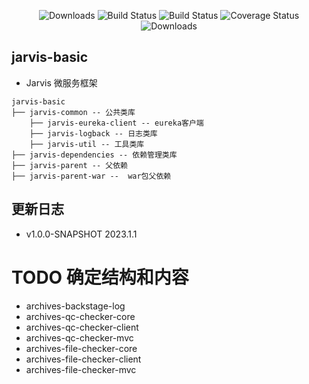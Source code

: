 <p align="center">
    <img src="https://img.shields.io/badge/Release-V1.0.0-green.svg" alt="Downloads">
    <img src="https://img.shields.io/badge/JDK-1.8+-green.svg" alt="Build Status">
    <img src="https://img.shields.io/badge/license-Apache%202-blue.svg" alt="Build Status">
    <img src="https://img.shields.io/badge/Spring%20Cloud-2021-blue.svg" alt="Coverage Status">
    <img src="https://img.shields.io/badge/Spring%20Boot-2.7.1-blue.svg" alt="Downloads">
</p>

## jarvis-basic

* Jarvis 微服务框架

```
jarvis-basic
├── jarvis-common -- 公共类库
    ├── jarvis-eureka-client -- eureka客户端
    ├── jarvis-logback -- 日志类库
    ├── jarvis-util -- 工具类库
├── jarvis-dependencies -- 依赖管理类库
├── jarvis-parent -- 父依赖
├── jarvis-parent-war --  war包父依赖

```

## 更新日志

* v1.0.0-SNAPSHOT 2023.1.1

# TODO 确定结构和内容

* archives-backstage-log
* archives-qc-checker-core
* archives-qc-checker-client
* archives-qc-checker-mvc
* archives-file-checker-core
* archives-file-checker-client
* archives-file-checker-mvc
